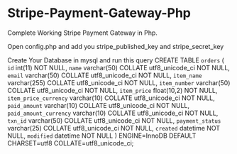 # Stripe-Payment-Gateway-Php



Complete Working Stripe Payment Gateway in Php.


Open config.php and add you stripe_published_key and stripe_secret_key 


Create Your Database in mysql and run this query
CREATE TABLE `orders` (
  `id` int(11) NOT NULL,
  `name` varchar(50) COLLATE utf8_unicode_ci NOT NULL,
  `email` varchar(50) COLLATE utf8_unicode_ci NOT NULL,
  `item_name` varchar(255) COLLATE utf8_unicode_ci NOT NULL,
  `item_number` varchar(50) COLLATE utf8_unicode_ci NOT NULL,
  `item_price` float(10,2) NOT NULL,
  `item_price_currency` varchar(10) COLLATE utf8_unicode_ci NOT NULL,
  `paid_amount` varchar(10) COLLATE utf8_unicode_ci NOT NULL,
  `paid_amount_currency` varchar(10) COLLATE utf8_unicode_ci NOT NULL,
  `txn_id` varchar(50) COLLATE utf8_unicode_ci NOT NULL,
  `payment_status` varchar(25) COLLATE utf8_unicode_ci NOT NULL,
  `created` datetime NOT NULL,
  `modified` datetime NOT NULL
) ENGINE=InnoDB DEFAULT CHARSET=utf8 COLLATE=utf8_unicode_ci;

